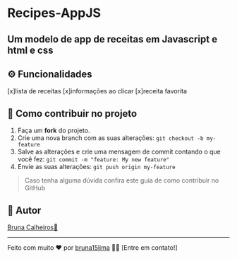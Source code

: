 # Recipes-AppJS
Um modelo de app de receitas em Javascript e html e css
---
## **⚙️ Funcionalidades**
[x]lista de receitas
[x]informações ao clicar
[x]receita favorita


## **💪 Como contribuir no projeto**

1. Faça um **fork** do projeto.
2. Crie uma nova branch com as suas alterações: `git checkout -b my-feature`
3. Salve as alterações e crie uma mensagem de commit contando o que você fez: `git commit -m "feature: My new feature"`
4. Envie as suas alterações: `git push origin my-feature`

> Caso tenha alguma dúvida confira este guia de como contribuir no GitHub
## **🦸 Autor**

[Bruna Calheiros](https://www.linkedin.com/in/bruna-calheiros/?originalSubdomain=br)[🚀](https://www.linkedin.com/in/luca-salazar-6b75b817a/)

---

Feito com muito ❤️ por [bruna15lima](https://github.com/bruna15lima) 👋🏽 [Entre em contato!]
